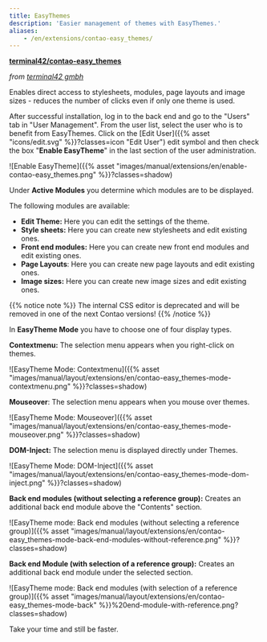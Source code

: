 ```yaml
---
title: EasyThemes
description: 'Easier management of themes with EasyThemes.'
aliases:
    - /en/extensions/contao-easy_themes/
---
```


**[terminal42/contao-easy\_themes](https://packagist.org/packages/terminal42/contao-easy_themes)**

*from [terminal42 gmbh](https://www.terminal42.ch/de/)*

Enables direct access to stylesheets, modules, page layouts and image sizes - reduces the number of clicks even if only 
one theme is used.

After successful installation, log in to the back end and go to the "Users" tab in "User Management". From the user 
list, select the user who is to benefit from EasyThemes. Click on the 
[Edit User]({{% asset "icons/edit.svg" %}}?classes=icon "Edit User") edit symbol and then check the box "**Enable EasyTheme**" in 
the last section of the user administration.

![Enable EasyTheme]({{% asset "images/manual/extensions/en/enable-contao-easy_themes.png" %}}?classes=shadow)

Under **Active Modules** you determine which modules are to be displayed.

The following modules are available:

- **Edit Theme:** Here you can edit the settings of the theme.
- **Style sheets:** Here you can create new stylesheets and edit existing ones.
- **Front end modules:** Here you can create new front end modules and edit existing ones.
- **Page Layouts**: Here you can create new page layouts and edit existing ones.
- **Image sizes:** Here you can create new image sizes and edit existing ones.

{{% notice note %}}
The internal CSS editor is deprecated and will be removed in one of the next Contao versions!
{{% /notice %}}

In **EasyTheme Mode** you have to choose one of four display types.

**Contextmenu:** The selection menu appears when you right-click on themes.

![EasyTheme Mode: Contextmenu]({{% asset "images/manual/layout/extensions/en/contao-easy_themes-mode-contextmenu.png" %}}?classes=shadow)

**Mouseover**: The selection menu appears when you mouse over themes.

![EasyTheme Mode: Mouseover]({{% asset "images/manual/layout/extensions/en/contao-easy_themes-mode-mouseover.png" %}}?classes=shadow)

**DOM-Inject:** The selection menu is displayed directly under Themes.

![EasyTheme Mode: DOM-Inject]({{% asset "images/manual/layout/extensions/en/contao-easy_themes-mode-dom-inject.png" %}}?classes=shadow)

**Back end modules (without selecting a reference group):** Creates an additional back end module above the "Contents" 
section.

![EasyTheme mode: Back end modules (without selecting a reference group)]({{% asset "images/manual/layout/extensions/en/contao-easy_themes-mode-back-end-modules-without-reference.png" %}}?classes=shadow)

**Back end Module (with selection of a reference group):** Creates an additional back end module under the selected 
section.

![EasyTheme mode: Back end modules (with selection of a reference group)]({{% asset "images/manual/layout/extensions/en/contao-easy_themes-mode-back" %}}%20end-module-with-reference.png?classes=shadow)

Take your time and still be faster.
